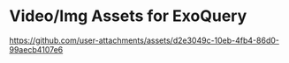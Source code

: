 # Video/Img Assets for ExoQuery

https://github.com/user-attachments/assets/d2e3049c-10eb-4fb4-86d0-99aecb4107e6
